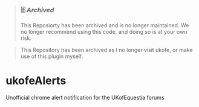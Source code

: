 >### 🗄 _Archived_
>This Reposiorty has been archived and is no longer maintained.
>We no longer recommend using this code, and doing so is at your own risk.

>This Repository has been archived as I no longer visit ukofe, or make use of this plugin myself.


ukofeAlerts
===========

Unofficial chrome alert notification for the UKofEquestia forums
